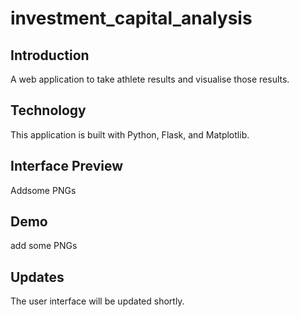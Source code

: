 # investment_capital_analysis
## Introduction
A web application to take athlete results and visualise those results. 

## Technology
This application is built with Python, Flask, and Matplotlib.

## Interface Preview
Addsome PNGs

## Demo
add some PNGs

## Updates
The user interface will be updated shortly.
